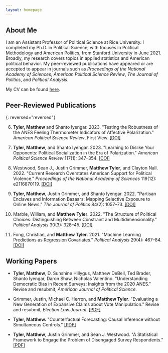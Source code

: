```yaml
---
layout: homepage
---
```


## About Me

I am an Assistant Professor of Political Science at Rice University. I completed my Ph.D. in Political Science, with focuses in Political Methodology and American Politics, from Stanford University in June 2021. Broadly, my research covers topics in applied statistics and American political behavior. My peer-reviewed publications have appeared or are accepted to appear in journals such as *Proceedings of the National Academy of Sciences*, *American Political Science Review*, *The Journal of Politics*, and *Political Analysis*.

My CV can be found [here](https://www.dropbox.com/s/sm0pfjekpzdykd7/CV.pdf?dl=0).

## Peer-Reviewed Publications

{: reversed="reversed"}

6. **Tyler, Matthew** and Shanto Iyengar. 2023. "Testing the Robustness of the ANES Feeling Thermometer Indicators of Affective Polarization." *American Political Science Review*, First View. [[DOI]](https://doi.org/10.1017/S0003055423001302)

5. **Tyler, Matthew**, and Shanto Iyengar. 2023. "Learning to Dislike Your Opponents: Political Socialization in the Era of Polarization." *American Political Science Review* 117(1): 347–354. [[DOI]](https://doi.org/10.1017/S000305542200048X)

4. Westwood, Sean J., Justin Grimmer, **Matthew Tyler**, and Clayton Nall. 2022. "Current Research Overstates American Support for Political Violence." *Proceedings of the National Academy of Sciences* 119(12): e2116870119. [[DOI]](https://doi.org/10.1073/pnas.2116870119)

3. **Tyler, Matthew**, Justin Grimmer, and Shanto Iyengar. 2022. "Partisan Enclaves and Information Bazaars: Mapping Selective Exposure to Online News." *The Journal of Politics* 84(2): 1057–73. [[DOI]](https://doi.org/10.1086/716950)

2. Marble, William, and **Matthew Tyler**. 2022. "The Structure of Political Choices: Distinguishing Between Constraint and Multidimensionality." *Political Analysis* 30(3): 328–45. [[DOI]](https://doi.org/10.1017/pan.2021.3)

1. Fong, Christian, and **Matthew Tyler**. 2021. "Machine Learning Predictions as Regression Covariates." *Political Analysis* 29(4): 467–84. [[DOI]](https://doi.org/10.1017/pan.2020.38)



## Working Papers

* **Tyler, Matthew**, D. Sunshine Hillygus, Matthew DeBell, Ted Brader, Shanto Iyengar, Daron Shaw, Nicholas Valentino. "Understanding Democratic Bias in Recent Surveys: Insights from the 2020 ANES." Revise and resubmit, *American Journal of Political Science*. 

* Grimmer, Justin, Michael C. Herron, and **Matthew Tyler**. "Evaluating a New Generation of Expansive Claims about Vote Manipulation." Revise and resubmit, *Election Law Journal*. [[PDF]](https://www.dropbox.com/s/92lp1gmqw2pei8m/Expansive.pdf?dl=0)


* **Tyler, Matthew.** "Counterfactual Forecasting: Causal Inference without Simultaneous Controls." [[PDF]](https://www.dropbox.com/s/bux4klf66dh66qg/FSControls.pdf?dl=0)
    
* **Tyler, Matthew**, Justin Grimmer, and Sean J. Westwood. "A Statistical Framework to Engage the Problem of Disengaged Survey Respondents." [[PDF]](https://www.dropbox.com/s/m86g05zl57g36an/The_Dangers_of_Disengaged_Respondents.pdf?dl=0)



